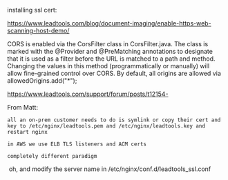 installing ssl cert:

https://www.leadtools.com/blog/document-imaging/enable-https-web-scanning-host-demo/

CORS is enabled via the CorsFilter class in CorsFilter.java. The class is marked with the @Provider and
@PreMatching annotations to designate that it is used as a filter before the URL is matched to a path and method.
Changing the values in this method (programmatically or manually) will allow fine-grained control over CORS. By default,
all origins are allowed via allowedOrigins.add("*");

https://www.leadtools.com/support/forum/posts/t12154-

From Matt:


    all an on-prem customer needs to do is symlink or copy their cert and key to /etc/nginx/leadtools.pem and /etc/nginx/leadtools.key and restart nginx

    in AWS we use ELB TLS listeners and ACM certs

    completely different paradigm
​
    oh, and modify the server name in /etc/nginx/conf.d/leadtools_ssl.conf
